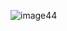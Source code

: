 ![image44](https://media.discordapp.net/attachments/1270458814378020906/1276077082496995349/unknown.jpeg?ex=66c836e4&is=66c6e564&hm=b6b3f2022c6db336aab0b2b71352c9556f8ff0fc2e2f81460d5547578d245b64&)

